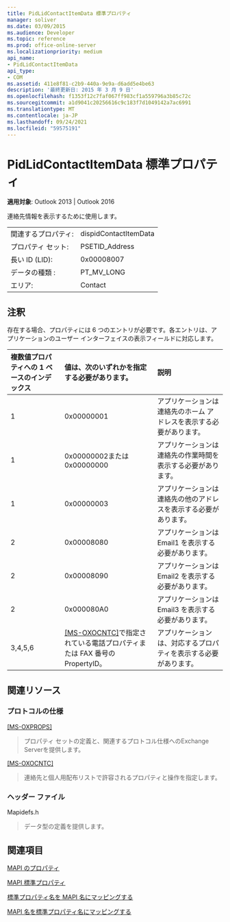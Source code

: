 ```yaml
---
title: PidLidContactItemData 標準プロパティ
manager: soliver
ms.date: 03/09/2015
ms.audience: Developer
ms.topic: reference
ms.prod: office-online-server
ms.localizationpriority: medium
api_name:
- PidLidContactItemData
api_type:
- COM
ms.assetid: 411e8f81-c2b9-440a-9e9a-d6add5e4be63
description: '最終更新日: 2015 年 3 月 9 日'
ms.openlocfilehash: f1353f12c7faf067ff983cf1a559796a3b85c72c
ms.sourcegitcommit: a1d9041c20256616c9c183f7d1049142a7ac6991
ms.translationtype: MT
ms.contentlocale: ja-JP
ms.lasthandoff: 09/24/2021
ms.locfileid: "59575191"
---
```

# <a name="pidlidcontactitemdata-canonical-property"></a>PidLidContactItemData 標準プロパティ

  
  
**適用対象**: Outlook 2013 | Outlook 2016 
  
連絡先情報を表示するために使用します。
  
|||
|:-----|:-----|
|関連するプロパティ:  <br/> |dispidContactItemData  <br/> |
|プロパティ セット:  <br/> |PSETID_Address  <br/> |
|長い ID (LID):  <br/> |0x00008007  <br/> |
|データの種類 :   <br/> |PT_MV_LONG  <br/> |
|エリア:  <br/> |Contact  <br/> |
   
## <a name="remarks"></a>注釈

存在する場合、プロパティには 6 つのエントリが必要です。各エントリは、アプリケーションのユーザー インターフェイスの表示フィールドに対応します。
  
|**複数値プロパティへの 1 ベースのインデックス**|**値は、次のいずれかを指定する必要があります。**|**説明**|
|:-----|:-----|:-----|
|1  <br/> |0x00000001  <br/> |アプリケーションは連絡先のホーム アドレスを表示する必要があります。  <br/> |
|1  <br/> |0x00000002または0x00000000  <br/> |アプリケーションは連絡先の作業時間を表示する必要があります。  <br/> |
|1  <br/> |0x00000003  <br/> |アプリケーションは連絡先の他のアドレスを表示する必要があります。  <br/> |
|2  <br/> |0x00008080  <br/> |アプリケーションは Email1 を表示する必要があります。  <br/> |
|2  <br/> |0x00008090  <br/> |アプリケーションは Email2 を表示する必要があります。  <br/> |
|2  <br/> |0x000080A0  <br/> |アプリケーションは Email3 を表示する必要があります。  <br/> |
|3,4,5,6  <br/> |[[MS-OXOCNTC]](https://msdn.microsoft.com/library/9b636532-9150-4836-9635-9c9b756c9ccf%28Office.15%29.aspx)で指定されている電話プロパティまたは FAX 番号の PropertyID。  <br/> |アプリケーションは、対応するプロパティを表示する必要があります。  <br/> |
   
## <a name="related-resources"></a>関連リソース

### <a name="protocol-specifications"></a>プロトコルの仕様

[[MS-OXPROPS]](https://msdn.microsoft.com/library/f6ab1613-aefe-447d-a49c-18217230b148%28Office.15%29.aspx)
  
> プロパティ セットの定義と、関連するプロトコル仕様へのExchange Serverを提供します。
    
[[MS-OXOCNTC]](https://msdn.microsoft.com/library/9b636532-9150-4836-9635-9c9b756c9ccf%28Office.15%29.aspx)
  
> 連絡先と個人用配布リストで許容されるプロパティと操作を指定します。
    
### <a name="header-files"></a>ヘッダー ファイル

Mapidefs.h
  
> データ型の定義を提供します。
    
## <a name="see-also"></a>関連項目



[MAPI のプロパティ](mapi-properties.md)
  
[MAPI 標準プロパティ](mapi-canonical-properties.md)
  
[標準プロパティ名を MAPI 名にマッピングする](mapping-canonical-property-names-to-mapi-names.md)
  
[MAPI 名を標準プロパティ名にマッピングする](mapping-mapi-names-to-canonical-property-names.md)

